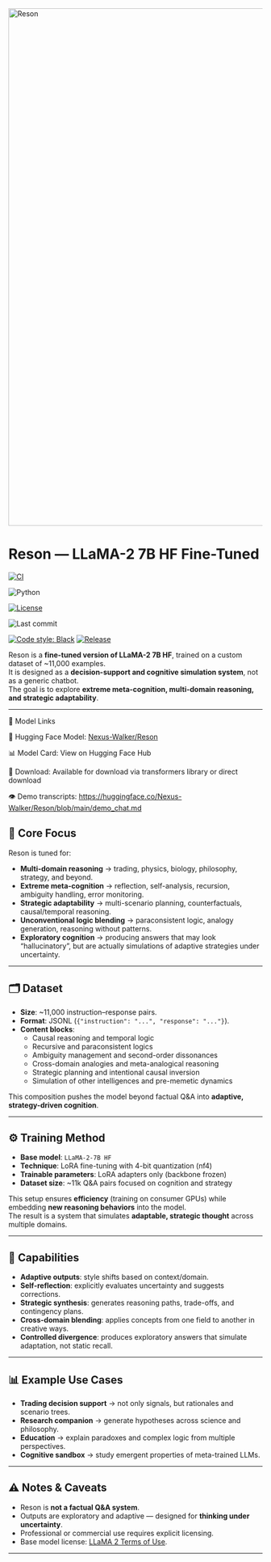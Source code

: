 <img width="1536" height="1024" alt="Reson" src="https://github.com/user-attachments/assets/ab5dc731-2ab3-4c10-a522-b090f81cffd0" />

# Reson — LLaMA-2 7B HF Fine-Tuned
[![CI](https://github.com/Daniele-Cangi/Reson-AI/actions/workflows/ci.yml/badge.svg?branch=main)](https://github.com/Daniele-Cangi/Reson-AI/actions/workflows/ci.yml)

![Python](https://img.shields.io/badge/python-3.10%20|%203.11-blue)

[![License](https://img.shields.io/github/license/Daniele-Cangi/Reson-AI)](LICENSE)

![Last commit](https://img.shields.io/github/last-commit/Daniele-Cangi/Reson-AI)

[![Code style: Black](https://img.shields.io/badge/code%20style-black-000000.svg)](https://github.com/psf/black)
[![Release](https://img.shields.io/github/v/tag/Daniele-Cangi/Reson-AI?label=release)](https://github.com/Daniele-Cangi/Reson-AI/releases)

Reson is a **fine-tuned version of LLaMA-2 7B HF**, trained on a custom dataset of ~11,000 examples.  
It is designed as a **decision-support and cognitive simulation system**, not as a generic chatbot.  
The goal is to explore **extreme meta-cognition, multi-domain reasoning, and strategic adaptability**.

---
🔗 Model Links

🤗 Hugging Face Model: [Nexus-Walker/Reson](https://huggingface.co/Nexus-Walker/Reson)

📊 Model Card: View on Hugging Face Hub

💾 Download: Available for download via transformers library or direct download

👁️ Demo transcripts: https://huggingface.co/Nexus-Walker/Reson/blob/main/demo_chat.md

## 🎯 Core Focus

Reson is tuned for:
- **Multi-domain reasoning** → trading, physics, biology, philosophy, strategy, and beyond.  
- **Extreme meta-cognition** → reflection, self-analysis, recursion, ambiguity handling, error monitoring.  
- **Strategic adaptability** → multi-scenario planning, counterfactuals, causal/temporal reasoning.  
- **Unconventional logic blending** → paraconsistent logic, analogy generation, reasoning without patterns.  
- **Exploratory cognition** → producing answers that may look “hallucinatory”, but are actually simulations of adaptive strategies under uncertainty.

---

## 🗂 Dataset

- **Size**: ~11,000 instruction–response pairs.  
- **Format**: JSONL (`{"instruction": "...", "response": "..."}`).  
- **Content blocks**:
  - Causal reasoning and temporal logic  
  - Recursive and paraconsistent logics  
  - Ambiguity management and second-order dissonances  
  - Cross-domain analogies and meta-analogical reasoning  
  - Strategic planning and intentional causal inversion  
  - Simulation of other intelligences and pre-memetic dynamics  

This composition pushes the model beyond factual Q&A into **adaptive, strategy-driven cognition**.

---

## ⚙️ Training Method

- **Base model**: `LLaMA-2-7B HF`  
- **Technique**: LoRA fine-tuning with 4-bit quantization (nf4)  
- **Trainable parameters**: LoRA adapters only (backbone frozen)  
- **Dataset size**: ~11k Q&A pairs focused on cognition and strategy  

This setup ensures **efficiency** (training on consumer GPUs) while embedding **new reasoning behaviors** into the model.  
The result is a system that simulates **adaptable, strategic thought** across multiple domains.

---

## 🚀 Capabilities

- **Adaptive outputs**: style shifts based on context/domain.  
- **Self-reflection**: explicitly evaluates uncertainty and suggests corrections.  
- **Strategic synthesis**: generates reasoning paths, trade-offs, and contingency plans.  
- **Cross-domain blending**: applies concepts from one field to another in creative ways.  
- **Controlled divergence**: produces exploratory answers that simulate adaptation, not static recall.

---

## 📊 Example Use Cases

- **Trading decision support** → not only signals, but rationales and scenario trees.  
- **Research companion** → generate hypotheses across science and philosophy.  
- **Education** → explain paradoxes and complex logic from multiple perspectives.  
- **Cognitive sandbox** → study emergent properties of meta-trained LLMs.

---

## ⚠️ Notes & Caveats

- Reson is **not a factual Q&A system**.  
- Outputs are exploratory and adaptive — designed for **thinking under uncertainty**.  
- Professional or commercial use requires explicit licensing.  
- Base model license: [LLaMA 2 Terms of Use](https://ai.meta.com/llama/license/).

---
